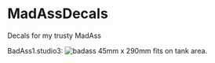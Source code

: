 # MadAssDecals
Decals for my trusty MadAss

BadAss1.studio3:
![badass](https://cloud.githubusercontent.com/assets/24290108/22999892/25f8a52c-f3de-11e6-8a22-fb5f9fb88158.png)
45mm x 290mm 
fits on tank area.
